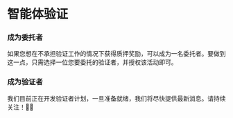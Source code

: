 # 智能体验证

### 成为委托者

如果您想在不承担验证工作的情况下获得质押奖励，可以成为一名委托者。要做到这一点，只需选择一位您要委托的验证者，并授权该活动即可。

### 成为验证者

我们目前正在开发验证者计划，一旦准备就绪，我们将尽快提供最新消息。请持续关注！🙌🏻 
